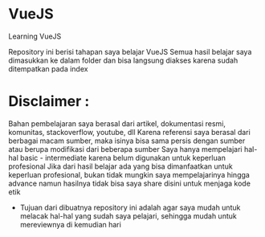 # VueJS
Learning VueJS

Repository ini berisi tahapan saya belajar VueJS
Semua hasil belajar saya dimasukkan ke dalam folder dan bisa langsung diakses karena sudah ditempatkan pada index

# Disclaimer :
Bahan pembelajaran saya berasal dari artikel, dokumentasi resmi, komunitas, stackoverflow, youtube, dll
Karena referensi saya berasal dari berbagai macam sumber, maka isinya bisa sama persis dengan sumber atau berupa modifikasi dari beberapa sumber
Saya hanya mempelajari hal-hal basic - intermediate karena belum digunakan untuk keperluan profesional
Jika dari hasil belajar ada yang bisa dimanfaatkan untuk keperluan profesional, bukan tidak mungkin saya mempelajarinya hingga advance namun hasilnya tidak bisa saya share disini untuk menjaga kode etik

* Tujuan dari dibuatnya repository ini adalah agar saya mudah untuk melacak hal-hal yang sudah saya pelajari, sehingga mudah untuk mereviewnya di kemudian hari